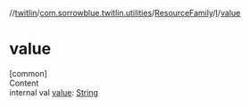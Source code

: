 //[twitlin](../../../index.md)/[com.sorrowblue.twitlin.utilities](../../index.md)/[ResourceFamily](../index.md)/[I](index.md)/[value](value.md)



# value  
[common]  
Content  
internal val [value](value.md): [String](https://kotlinlang.org/api/latest/jvm/stdlib/kotlin/-string/index.html)  



